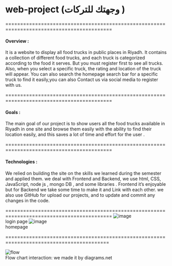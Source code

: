 # web-project (وجهتك للتركات )
==========================================================================================
<h4 >Overview :</h4> 
It is a website to display all food trucks in public places in Riyadh.
 It contains a collection of different food trucks, and each truck is categorized according to the food it serves. But you must register first to see all trucks. Also, when you select a specific truck, the rating and location of the truck will appear. You can also search the homepage search bar for a specific truck to find it easily,you can also Contact us via social media to register with us.
 
 ==========================================================================================
<h4>Goals  :</h4> 
The main goal of our project is to show users all the food trucks available in Riyadh in one site and browse them easily with the ability to find their location easily, and this saves a lot of time and effort for the user .

==========================================================================================
<h4>Technologies : </h4> 
We relied on building the site on the skills we learned during the semester and applied them. we deal with Frontend and Backend, we use html, CSS, JavaScript, node js , mongo DB , and some libraries . Frontend it’s enjoyable but for Backend we take some time to make it and Link with each other. 
we also use GitHub for upload our projects, and to update and commit any changes in the code. 

==========================================================================================
![image](https://github.com/Asalem1999/web-project/assets/133704212/ef4bfed1-3fdd-4f84-a69b-e2a41fa99ed7)
<br> login page
![image](https://github.com/Asalem1999/web-project/assets/133704212/4897d08c-6919-4c74-b38a-0c7dc61f24be)
<br> homepage


=========================================================================================

![flow](https://github.com/Asalem1999/web-project/assets/133704212/e5ab87ae-18b7-4482-9581-f2b2ec44aad4)
<br>
Flow chart interaction:
we made it by diagrams.net
